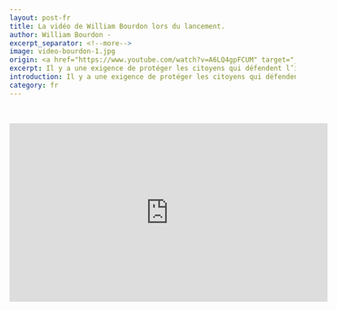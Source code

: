 ```yaml
---
layout: post-fr
title: La vidéo de William Bourdon lors du lancement.
author: William Bourdon -
excerpt_separator: <!--more-->
image: video-bourdon-1.jpg
origin: <a href="https://www.youtube.com/watch?v=A6LQ4gpFCUM" target="_blank">AZ ACTU.net</a>
excerpt: Il y a une exigence de protéger les citoyens qui défendent l’intérêt général
introduction: Il y a une exigence de protéger les citoyens qui défendent l’intérêt général
category: fr
---
```


<iframe style="margin-top: 30px;" class="center-block" width="560" height="315" src="https://www.youtube.com/embed/A6LQ4gpFCUM" frameborder="0" allowfullscreen></iframe>
<br>
<br>
<br>
<br>
<br>